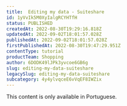 ```yaml
---
title:  Editing my data - Suiteshare
id: 1yVvIk5M0XyIalgRCYHTfH
status: PUBLISHED
createdAt: 2022-08-30T19:29:16.818Z
updatedAt: 2022-09-02T18:01:57.028Z
publishedAt: 2022-09-02T18:01:57.028Z
firstPublishedAt: 2022-08-30T19:47:29.951Z
contentType: tutorial
productTeam: Shopping
author: 6DODK49lJPk3yvcoe6GB6g
slug: editing-my-data-suiteshare
legacySlug: editing-my-data-suiteshare
subcategory: 4y4ylvqceE6vVqEF8IWZix
---
```


<div class="alert alert-warning">
  <p>This content is only available in Portuguese.</p>
</div>
